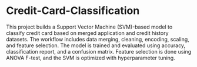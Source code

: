 # Credit-Card-Classification
This project builds a Support Vector Machine (SVM)-based model to classify credit card based on merged application and credit history datasets. The workflow includes data merging, cleaning, encoding, scaling, and feature selection. The model is trained and evaluated using accuracy, classification report, and a confusion matrix. Feature selection is done using ANOVA F-test, and the SVM is optimized with hyperparameter tuning.
